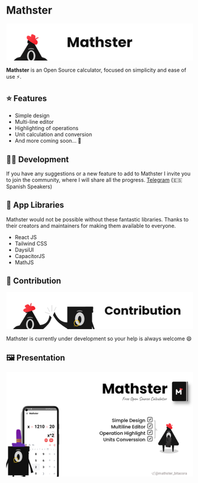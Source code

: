 # Mathster

![](/img/Banner.png)

**Mathster** is an Open Source calculator, focused on simplicity and ease of use ⚡.

## ⭐ Features

* Simple design
* Multi-line editor
* Highlighting of operations
* Unit calculation and conversion
* And more coming soon... 🤩

## 👨‍💻 Development

If you have any suggestions or a new feature to add to Mathster I invite you to join the community, where I will share all the progress.  [Telegram](https://t.me/mathster_bitacora) (🇪🇸 Spanish Speakers)

## 📱 App Libraries

Mathster would not be possible without these fantastic libraries. Thanks to their creators and maintainers for making them available to everyone.

* React JS
* Tailwind CSS
* DaysiUI
* CapacitorJS
* MathJS

## 👥 Contribution

![](/img/Contribution%20Banner.png)

Mathster is currently under development so your help is always welcome 😄

## 🖼️ Presentation

![](/img/Presetation%201.png)
